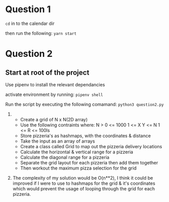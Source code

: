 # Question 1
`cd` in to the calendar dir

then run the following:
```yarn start```

# Question 2

## Start at root of the project

Use pipenv to install the relevant dependancies

activate environment by running:
```pipenv shell```

Run the script by executing the following comamand:
```python3 question2.py```


1. 
    * Create a grid of N x N(2D array)
    * Use the following contraints where:
         N > 0 <= 1000
         1 <= X
         Y <= N
         1 <= R <= 100ls
    * Store pizzeria's as hashmaps, with the coordinates & distance
    * Take the input as an array of arrays
    * Create a class called Grid to map out the pizzeria delivery locations
    * Calculate the horizontal & vertical range for a pizzeria
    * Calculate the diagonal range for a pizzeria
    * Separate the grid layout for each pizzeria then add them together
    * Then workout the maximum pizza selection for the grid

3. The complexity of my solution would be O(n**2), I think  it could be improved if I were to use to hashmaps for the grid & it's coordinates which would prevent the usage of looping through the grid for each pizzeria.
